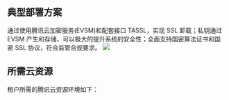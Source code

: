 ## 典型部署方案
通过使用腾讯云加密服务(EVSM)和配套接口 TASSL，实现 SSL 卸载；私钥通过 EVSM 产生和存储，可以极大的提升系统的安全性；全面支持国密算法证书和国密 SSL 协议，符合监管合规要求。
![](https://qcloudimg.tencent-cloud.cn/raw/f9938ef2861a24f067fbb10563ca1f9d.png)

## 所需云资源
租户所需的腾讯云资源环境如下：

